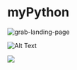 # myPython

![grab-landing-page](https://github.com/nay493/myPython/edit/master/test1.gif)

![Alt Text](https://github.com/nay493/myPython/edit/master/test1.gif)

![](https://github.com/nay493/myPython/edit/master/test1.gif)
